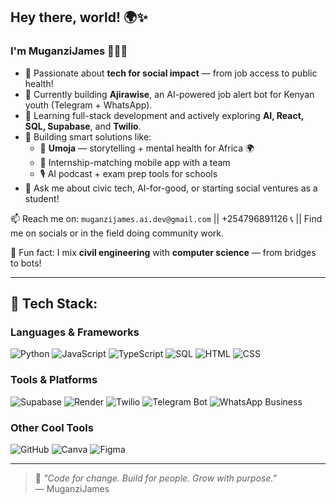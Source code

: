 
## Hey there, world! 🌍✨

### I'm MuganziJames 👨🏾‍💻

- 🎯 Passionate about **tech for social impact** — from job access to public health!
- 🤖 Currently building **Ajirawise**, an AI-powered job alert bot for Kenyan youth (Telegram + WhatsApp).
- 🌱 Learning full-stack development and actively exploring **AI, React, SQL, Supabase**, and **Twilio**.
- 🔧 Building smart solutions like:
  - 🧠 **Umoja** — storytelling + mental health for Africa 🌍
  - 📱 Internship-matching mobile app with a team
  - 🎙️ AI podcast + exam prep tools for schools
- 💬 Ask me about civic tech, AI-for-good, or starting social ventures as a student!

📫 Reach me on: `muganzijames.ai.dev@gmail.com` || +254796891126 📞 || Find me on socials or in the field doing community work.

🧭 Fun fact: I mix **civil engineering** with **computer science** — from bridges to bots!

---

## 🧰 Tech Stack:

### Languages & Frameworks  
![Python](https://img.shields.io/badge/-Python-blue?logo=python&logoColor=white)
![JavaScript](https://img.shields.io/badge/-JavaScript-yellow?logo=javascript&logoColor=black)
![TypeScript](https://img.shields.io/badge/-TypeScript-blue?logo=typescript)
![SQL](https://img.shields.io/badge/-SQL-gray?logo=postgresql)
![HTML](https://img.shields.io/badge/-HTML5-orange?logo=html5)
![CSS](https://img.shields.io/badge/-CSS3-blue?logo=css3)

### Tools & Platforms  
![Supabase](https://img.shields.io/badge/-Supabase-3ECF8E?logo=supabase&logoColor=white)
![Render](https://img.shields.io/badge/-Render-purple?logo=render&logoColor=white)
![Twilio](https://img.shields.io/badge/-Twilio-red?logo=twilio&logoColor=white)
![Telegram Bot](https://img.shields.io/badge/-Telegram-blue?logo=telegram&logoColor=white)
![WhatsApp Business](https://img.shields.io/badge/-WhatsApp-25D366?logo=whatsapp&logoColor=white)

### Other Cool Tools  
![GitHub](https://img.shields.io/badge/-GitHub-181717?logo=github)
![Canva](https://img.shields.io/badge/-Canva-00C4CC?logo=canva&logoColor=white)
![Figma](https://img.shields.io/badge/-Figma-black?logo=figma)

---

> 🧡 *"Code for change. Build for people. Grow with purpose."*  
> — MuganziJames


